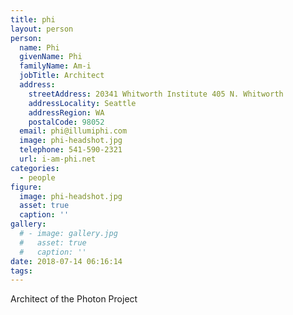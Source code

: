 ```yaml
---
title: phi
layout: person
person:
  name: Phi
  givenName: Phi
  familyName: Am-i
  jobTitle: Architect
  address:
    streetAddress: 20341 Whitworth Institute 405 N. Whitworth
    addressLocality: Seattle
    addressRegion: WA
    postalCode: 98052
  email: phi@illumiphi.com
  image: phi-headshot.jpg
  telephone: 541-590-2321
  url: i-am-phi.net
categories:
  - people
figure:
  image: phi-headshot.jpg
  asset: true
  caption: ''
gallery:
  # - image: gallery.jpg
  #   asset: true
  #   caption: ''
date: 2018-07-14 06:16:14
tags:
---
```


Architect of the Photon Project

<!-- more -->
